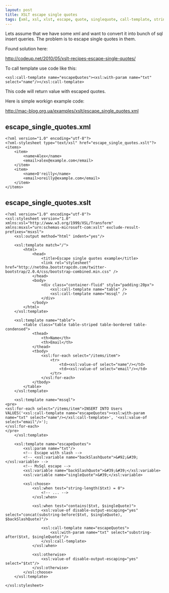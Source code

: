 ```yaml
---
layout: post
title: XSLT escape single quotes
tags: [xml, xsl, xlst, escape, quote, singlequote, call-template, string-length, contains, concat, substring-after]
---
```


Lets assume that we have some xml and want to convert it into bunch of sql insert queries. The problem is to escape single quotes in them.

Found solution here:

http://codeup.net/2010/05/xslt-recipes-escape-single-quotes/

To call template use code like this:

    <xsl:call-template name="escapeQuotes"><xsl:with-param name="txt" select="name"/></xsl:call-template>

This code will return value with escaped quotes.

Here is simple workign example code:

http://mac-blog.org.ua/examples/xslt/escape_single_quotes.xml

escape_single_quotes.xml
------------------------

    <?xml version="1.0" encoding="utf-8"?>
    <?xml-stylesheet type="text/xsl" href="escape_single_quotes.xslt"?>
    <items>
        <item>
            <name>Alex</name>
            <email>alex@example.com</email>
        </item>
        <item>
            <name>O'reilly</name>
            <email>oreilly@example.com</email>
        </item>
    </items>

escape_single_quotes.xslt
-------------------------

    <?xml version="1.0" encoding="utf-8"?>
    <xsl:stylesheet version="1.0" xmlns:xsl="http://www.w3.org/1999/XSL/Transform" xmlns:msxsl="urn:schemas-microsoft-com:xslt" exclude-result-prefixes="msxsl">
        <xsl:output method="html" indent="yes"/>

        <xsl:template match="/">
            <html>
                <head>
                    <title>Escape single quotes example</title>
                    <link rel="stylesheet" href="http://netdna.bootstrapcdn.com/twitter-bootstrap/2.0.4/css/bootstrap-combined.min.css" />
                </head>
                <body>
                    <div class="container-fluid" style="padding:20px">
                        <xsl:call-template name="table" />
                        <xsl:call-template name="mssql" />
                    </div>
                </body>
            </html>
        </xsl:template>

        <xsl:template name="table">
            <table class="table table-striped table-bordered table-condensed">
                <thead>
                    <th>Name</th>
                    <th>Email</th>
                </thead>
                <tbody>
                    <xsl:for-each select="/items/item">
                        <tr>
                            <td><xsl:value-of select="name"/></td>
                            <td><xsl:value-of select="email"/></td>
                        </tr>
                    </xsl:for-each>
                </tbody>
            </table>
        </xsl:template>

        <xsl:template name="mssql">
    <pre>
    <xsl:for-each select="/items/item">INSERT INTO Users VALUES('<xsl:call-template name="escapeQuotes"><xsl:with-param name="txt" select="name"/></xsl:call-template>', '<xsl:value-of select="email"/>');
    </xsl:for-each>
    </pre>
        </xsl:template>

        <xsl:template name="escapeQuotes">
            <xsl:param name="txt"/>
            <!-- Escape with slash -->
            <!-- <xsl:variable name="backSlashQuote">&#92;&#39;</xsl:variable> -->
            <!-- MsSql escape -->
            <xsl:variable name="backSlashQuote">&#39;&#39;</xsl:variable>
            <xsl:variable name="singleQuote">&#39;</xsl:variable>

            <xsl:choose>
                <xsl:when test="string-length($txt) = 0">
                    <!-- ... -->
                </xsl:when>

                <xsl:when test="contains($txt, $singleQuote)">
                    <xsl:value-of disable-output-escaping="yes" select="concat(substring-before($txt, $singleQuote), $backSlashQuote)"/>

                    <xsl:call-template name="escapeQuotes">
                        <xsl:with-param name="txt" select="substring-after($txt, $singleQuote)"/>
                    </xsl:call-template>
                </xsl:when>

                <xsl:otherwise>
                    <xsl:value-of disable-output-escaping="yes" select="$txt"/>
                </xsl:otherwise>
            </xsl:choose>
        </xsl:template>

    </xsl:stylesheet>

